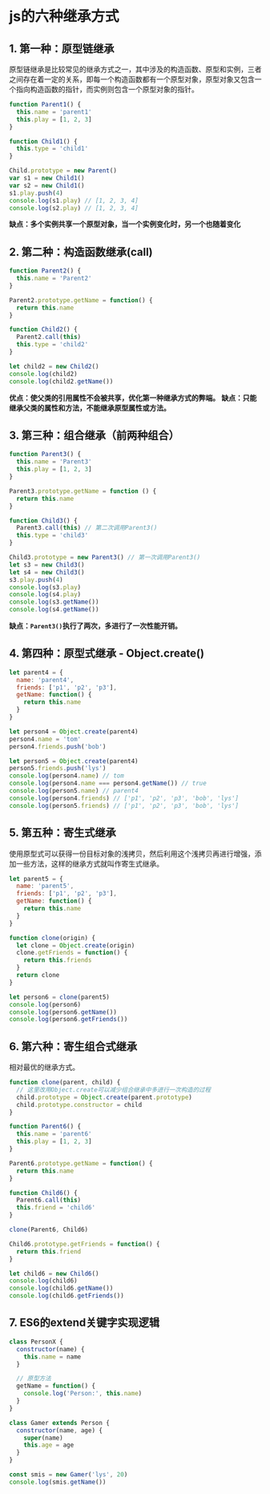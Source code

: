 # js的六种继承方式

## 1. 第一种：原型链继承
原型链继承是比较常见的继承方式之一，其中涉及的构造函数、原型和实例，三者之间存在着一定的关系，即每一个构造函数都有一个原型对象，原型对象又包含一个指向构造函数的指针，而实例则包含一个原型对象的指针。
```javascript
function Parent1() {
  this.name = 'parent1'
  this.play = [1, 2, 3]
}

function Child1() {
  this.type = 'child1'
}

Child.prototype = new Parent()
var s1 = new Child1()
var s2 = new Child1()
s1.play.push(4)
console.log(s1.play) // [1, 2, 3, 4]
console.log(s2.play) // [1, 2, 3, 4]
```
**缺点：多个实例共享一个原型对象，当一个实例变化时，另一个也随着变化**

## 2. 第二种：构造函数继承(call)
```javascript
function Parent2() {
  this.name = 'Parent2'
}

Parent2.prototype.getName = function() {
  return this.name
}

function Child2() {
  Parent2.call(this)
  this.type = 'child2'
}

let child2 = new Child2()
console.log(child2)
console.log(child2.getName())
```
**优点：使父类的引用属性不会被共享，优化第一种继承方式的弊端。**
**缺点：只能继承父类的属性和方法，不能继承原型属性或方法。**

## 3. 第三种：组合继承（前两种组合）
```javascript
function Parent3() {
  this.name = 'Parent3'
  this.play = [1, 2, 3]
}

Parent3.prototype.getName = function () {
  return this.name
}

function Child3() {
  Parent3.call(this) // 第二次调用Parent3()
  this.type = 'child3'
}

Child3.prototype = new Parent3() // 第一次调用Parent3()
let s3 = new Child3()
let s4 = new Child3()
s3.play.push(4)
console.log(s3.play)
console.log(s4.play)
console.log(s3.getName())
console.log(s4.getName())
```
**缺点：`Parent3()`执行了两次，多进行了一次性能开销。**

## 4. 第四种：原型式继承 - Object.create()
```javascript
let parent4 = {
  name: 'parent4',
  friends: ['p1', 'p2', 'p3'],
  getName: function() {
    return this.name
  }
}

let person4 = Object.create(parent4)
person4.name = 'tom'
person4.friends.push('bob')

let person5 = Object.create(parent4)
person5.friends.push('lys')
console.log(person4.name) // tom
console.log(person4.name === person4.getName()) // true
console.log(person5.name) // parent4
console.log(person4.friends) // ['p1', 'p2', 'p3', 'bob', 'lys']
console.log(person5.friends) // ['p1', 'p2', 'p3', 'bob', 'lys']
```

## 5. 第五种：寄生式继承
使用原型式可以获得一份目标对象的浅拷贝，然后利用这个浅拷贝再进行增强，添加一些方法，这样的继承方式就叫作寄生式继承。
```javascript
let parent5 = {
  name: 'parent5',
  friends: ['p1', 'p2', 'p3'],
  getName: function() {
    return this.name
  }
}

function clone(origin) {
  let clone = Object.create(origin)
  clone.getFriends = function() {
    return this.friends
  }
  return clone
}

let person6 = clone(parent5)
console.log(person6)
console.log(person6.getName())
console.log(person6.getFriends())
```

## 6. 第六种：寄生组合式继承
相对最优的继承方式。
```javascript
function clone(parent, child) {
  // 这里改用Object.create可以减少组合继承中多进行一次构造的过程
  child.prototype = Object.create(parent.prototype)
  child.prototype.constructor = child
}

function Parent6() {
  this.name = 'parent6'
  this.play = [1, 2, 3]
}

Parent6.prototype.getName = function() {
  return this.name
}

function Child6() {
  Parent6.call(this)
  this.friend = 'child6'
}

clone(Parent6, Child6)

Child6.prototype.getFriends = function() {
  return this.friend
}

let child6 = new Child6()
console.log(child6)
console.log(child6.getName())
console.log(child6.getFriends())
```

## 7. ES6的extend关键字实现逻辑
```javascript
class PersonX {
  constructor(name) {
    this.name = name
  }

  // 原型方法
  getName = function() {
    console.log('Person:', this.name)
  }
}

class Gamer extends Person {
  constructor(name, age) {
    super(name)
    this.age = age
  }
}

const smis = new Gamer('lys', 20)
console.log(smis.getName())
```